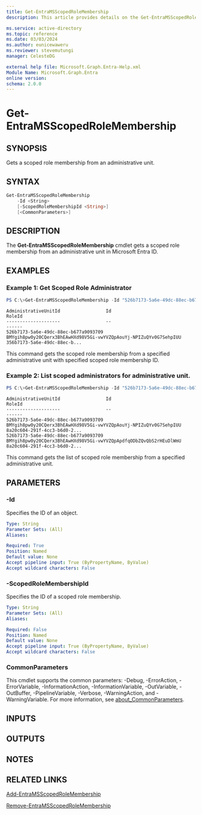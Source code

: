 ```yaml
---
title: Get-EntraMSScopedRoleMembership
description: This article provides details on the Get-EntraMSScopedRoleMembership command.

ms.service: active-directory
ms.topic: reference
ms.date: 03/03/2024
ms.author: eunicewaweru
ms.reviewer: stevemutungi
manager: CelesteDG

external help file: Microsoft.Graph.Entra-Help.xml
Module Name: Microsoft.Graph.Entra
online version:
schema: 2.0.0
---
```


# Get-EntraMSScopedRoleMembership

## SYNOPSIS
Gets a scoped role membership from an administrative unit.

## SYNTAX

```powershell
Get-EntraMSScopedRoleMembership 
    -Id <String> 
    [-ScopedRoleMembershipId <String>] 
    [<CommonParameters>]
```

## DESCRIPTION
The **Get-EntraMSScopedRoleMembership** cmdlet gets a scoped role membership from an administrative unit in Microsoft Entra ID.

## EXAMPLES

### Example 1: Get Scoped Role Administrator
```powershell
PS C:\>Get-EntraMSScopedRoleMembership -Id "526b7173-5a6e-49dc-88ec-b677a9093709" -ScopedRoleMembershipId "356b7173-5a6e-49dc-88ec-b677a9093709"
```

```output
AdministrativeUnitId                 Id                                                                RoleId
--------------------                 --                                                                ------
526b7173-5a6e-49dc-88ec-b677a9093709 BMYgih8pw0y20CQerx3BhEAwHXd98V5Gi-vwYVZQpAouYj-NPIZuQYv0G7SehpIUU 356b7173-5a6e-49dc-88ec-b...
```

This command gets the scoped role membership from a specified administrative unit with specified scoped role membership ID.

### Example 2: List scoped administrators for administrative unit.
```powershell
PS C:\>Get-EntraMSScopedRoleMembership -Id "526b7173-5a6e-49dc-88ec-b677a9093709"
```

```output
AdministrativeUnitId                 Id                                                                RoleId
--------------------                 --                                                                ------
526b7173-5a6e-49dc-88ec-b677a9093709 BMYgih8pw0y20CQerx3BhEAwHXd98V5Gi-vwYVZQpAouYj-NPIZuQYv0G7SehpIUU 8a20c604-291f-4cc3-b6d0-2...
526b7173-5a6e-49dc-88ec-b677a9093709 BMYgih8pw0y20CQerx3BhEAwHXd98V5Gi-vwYVZQpApdfqODbZQvQbS2rHEuDlWmU 8a20c604-291f-4cc3-b6d0-2...
```

This command gets the list of scoped role membership from a specified administrative unit.

## PARAMETERS

### -Id
Specifies the ID of an object.

```yaml
Type: String
Parameter Sets: (All)
Aliases:

Required: True
Position: Named
Default value: None
Accept pipeline input: True (ByPropertyName, ByValue)
Accept wildcard characters: False
```

### -ScopedRoleMembershipId
Specifies the ID of a scoped role membership.

```yaml
Type: String
Parameter Sets: (All)
Aliases:

Required: False
Position: Named
Default value: None
Accept pipeline input: True (ByPropertyName, ByValue)
Accept wildcard characters: False
```

### CommonParameters
This cmdlet supports the common parameters: -Debug, -ErrorAction, -ErrorVariable, -InformationAction, -InformationVariable, -OutVariable, -OutBuffer, -PipelineVariable, -Verbose, -WarningAction, and -WarningVariable. For more information, see [about_CommonParameters](https://go.microsoft.com/fwlink/?LinkID=113216).

## INPUTS

## OUTPUTS

## NOTES

## RELATED LINKS

[Add-EntraMSScopedRoleMembership](Add-EntraMSScopedRoleMembership.md)

[Remove-EntraMSScopedRoleMembership](Remove-EntraMSScopedRoleMembership.md)

